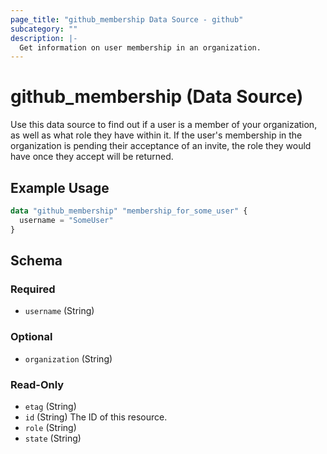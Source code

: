 ```yaml
---
page_title: "github_membership Data Source - github"
subcategory: ""
description: |-
  Get information on user membership in an organization.
---
```


# github_membership (Data Source)

Use this data source to find out if a user is a member of your organization, as well as what role they have within it. If the user's membership in the organization is pending their acceptance of an invite, the role they would have once they accept will be returned.

## Example Usage

```terraform
data "github_membership" "membership_for_some_user" {
  username = "SomeUser"
}
```

<!-- schema generated by tfplugindocs -->
## Schema

### Required

- `username` (String)

### Optional

- `organization` (String)

### Read-Only

- `etag` (String)
- `id` (String) The ID of this resource.
- `role` (String)
- `state` (String)

